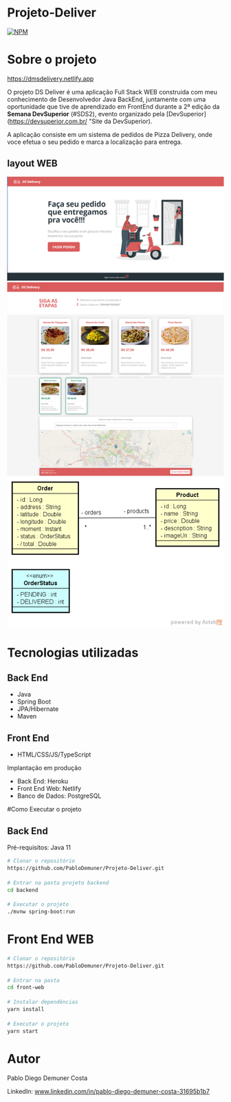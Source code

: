 # Projeto-Deliver
[![NPM](https://img.shields.io/github/issues/PabloDemuner/Projeto-Deliver)](https://github.com/PabloDemuner/Projeto-Deliver/blob/main/LICENSE)

# Sobre o projeto

https://dmsdelivery.netlify.app

O projeto DS Deliver é uma aplicação Full Stack WEB construida com meu conhecimento de Desenvolvedor Java BackEnd,
juntamente com uma oportunidade que tive de aprendizado em FrontEnd durante a 2ª edição da **Semana DevSuperior** (#SDS2), evento organizado pela [DevSuperior]
(https://devsuperior.com.br/  "Site da DevSuperior).

A aplicação consiste em um sistema de pedidos de Pizza Delivery, onde voce efetua o seu pedido e marca a localização para entrega.

## layout WEB

![WEB 1](https://github.com/PabloDemuner/Projeto-Deliver/blob/main/ImagemDsDeliver.png)
![WEB 2](https://github.com/PabloDemuner/Projeto-Deliver/blob/main/Imagem%20DeDeliver2.png)
![WEB 3](https://github.com/PabloDemuner/Projeto-Deliver/blob/main/Imagem%20DSDeliver3.png)
![modelo Conceitual](https://github.com/PabloDemuner/Projeto-Deliver/blob/main/modelo-conceitual-DSDelivery.png)

# Tecnologias utilizadas

## Back End

- Java
- Spring Boot
- JPA/Hibernate
- Maven

## Front End

- HTML/CSS/JS/TypeScript

Implantação em produção

- Back End: Heroku
- Front End Web: Netlify
- Banco de Dados: PostgreSQL

#Como Executar o projeto

## Back End
Pré-requisitos: Java 11

```bash
# Clonar o repositório
https://github.com/PabloDemuner/Projeto-Deliver.git

# Entrar na pasta projeto backend
cd backend

# Executar o projeto
./mvnw spring-boot:run
```

# Front End WEB

```bash
# Clonar o repositório 
https://github.com/PabloDemuner/Projeto-Deliver.git

# Entrar na pasta
cd front-web

# Instalar dependências
yarn install

# Executar o projeto
yarn start
```

# Autor

Pablo Diego Demuner Costa

LinkedIn: www.linkedin.com/in/pablo-diego-demuner-costa-31695b1b7


